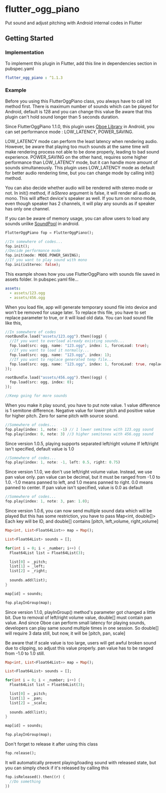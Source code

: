 # flutter_ogg_piano

Put sound and adjust pitching with Android internal codes in Flutter

## Getting Started

### Implementation

To implement this plugin in Flutter, add this line in dependencies section in pubspec.yaml

```yaml
flutter_ogg_piano : ^1.1.3
```

### Example

Before you using this FlutterOggPiano class, you always have to call init method first.
There is maximum number of sounds which can be played for Android, default is 128 and you can change this value
Be aware that this plugin can't hold sound longer than 5 seconds duration.

Since FlutterOggPiano 1.1.0, this plugin uses [Oboe Library](https://github.com/google/oboe) in Android,
you can set performance mode : LOW_LATENCY, POWER_SAVING.

LOW_LATENCY mode can perform the least latency when rendering audio.
However, be aware that playing too much sounds at the same time will make rendering process not able to be done properly, leading to bad sound experience.
POWER_SAVING on the other hand, requires some higher performance than LOW_LATENCY mode, but it can handle more amount of sounds simultaneously.
This plugin uses LOW_LATENCY mode as default for better audio rendering time, but you can change mode by calling init() method.

You can also decide whether audio will be rendered with stereo mode or not. In init() method, if *isStereo* argument is false, it will render all audio as mono.
This will affect device's speaker as well. If you turn on mono mode, even though speaker has 2 channels, it will play any sounds as if speaker has only one channel.

If you can be aware of memory usage, you can allow users to load any sounds unlike [SoundPool](https://developer.android.com/reference/android/media/SoundPool) in android.

```dart
FlutterOggPiano fop = FlutterOggPiano();

//In somewhere of codes...
fop.init();
//Decide performance mode
fop.init(mode: MODE.POWER_SAVING);
//If you want to play sound with mono
fop.ini(isStereo: false);
```

This example shows how you use FlutterOggPiano with sounds file saved in assets folder.
In pubspec.yaml file...

```yaml
assets:
  - assets/123.ogg
  - assets/456.ogg
```

When you load file, app will generate temporary sound file into device and won't be removed for usage later.
To replace this file, you have to set replace parameter to true, or it will load old data.
You can load sound file like this,

```dart
//In somewhere of codes
rootBundle.load("assets/123.ogg").then((ogg) {
  //If you want to overload already existing sounds...
  fop.load(src: ogg, name: "123.ogg", index: 1, forceLoad: true);
  //If you want to load it normally...
  fop.load(src: ogg, name: "123.ogg", index: 1);
  //If you want to replace generated temp file...
  fop.load(src: ogg, name: "123.ogg", index: 1, forceLoad: true, replace: true);
});

rootBundle.load("assets/456.ogg").then((ogg) {
  fop.load(src: ogg, index: 0);
});

//Keep going for more sounds
```

When you make it play sound, you have to put note value.
1 value difference is 1 semitone difference. 
Negative value for lower pitch and positive value for higher pitch.
Zero for same pitch with source sound.

```dart
//Somewhere of codes...
fop.play(index: 1, note: -1) // 1 lower semitone with 123.ogg sound
fop.play(index: 0, note: 3) //3 higher semitones with 456.ogg sound
```

Since version 1.0.5, playing supports separated left/right volume
If left/right isn't specified, default value is 1.0

```dart
//Somewhere of codes...
fop.play(index: 1, note: -1, left: 0.5, right: 0.75)
```

Since version 1.1.0, we don't use left/right volume value. Instead, we use pan value only.
pan value can be decimal, but it must be ranged from -1.0 to 1.0.
-1.0 means panned to left, and 1.0 means panned to right. 0.0 means panned to center.
If pan value isn't specified, value is 0.0 as default

```dart
//Somewhere of codes...
fop.play(index: 1, note: 3, pan: 1.0);
```

Since version 1.0.6, you can now send multiple sound data which will be played
But this has some restriction, you have to pass Map<int, double[]>
Each key will be ID, and double[] contains [pitch, left_volume, right_volume]

```dart
Map<int, List<Float64List>> map = Map();

List<Float64List> sounds = [];

for(int i = 0; i < _number; i++) {
  Float64List list = Float64List(3);

  list[0] = _pitch;
  list[1] = _left;
  list[2] = _right;
  
  sounds.add(list);
}

map[id] = sounds;

fop.playInGroup(map);
```

Since version 1.1.0, playInGroup() method's parameter got changed a little bit.
Due to removal of left/right volume value, double[] must contain pan value.
And since Oboe can perform small latency for playing sounds, developers can play same sound multiple times in one session.
So double[] will require 3 data still, but now, it will be [pitch, pan, scale]

Be aware that if scale value is too large, users will get awful broken sound due to clipping, so adjust this value properly.
pan value has to be ranged from -1.0 to 1.0 still.

```dart
Map<int, List<Float64List>> map = Map();

List<Float64List> sounds = [];

for(int i = 0; i < _number; i++) {
  Float64List list = Float64List(3);

  list[0] = _pitch;
  list[1] = _pan;
  list[2] = _scale;
  
  sounds.add(list);
}

map[id] = sounds;

fop.playInGroup(map);
```

Don't forget to release it after using this class

```dart
fop.release();
```

It will automatically prevent playing/loading sound with released state,
but you can simply check if it's released by calling this

```dart
fop.isReleased().then((r) {
  //Do something
})
```

